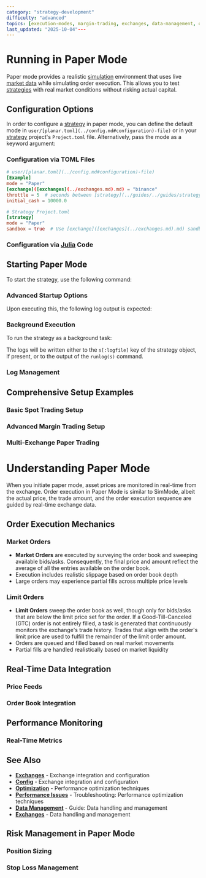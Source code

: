 ```yaml
---
category: "strategy-development"
difficulty: "advanced"
topics: [execution-modes, margin-trading, exchanges, data-management, optimization, strategy-development, troubleshooting, visualization, configuration]
last_updated: "2025-10-04"---
---
```


# Running in Paper Mode

Paper mode provides a realistic [simulation](../guides/execution-modes.md#simulation-mode) environment that uses live [market data](../guides/../guides/../guides/data-management.md) while simulating order execution. This allows you to test [strategies](../guides/../guides/strategy-development.md) with real market conditions without risking actual capital.

## Configuration Options

In order to configure a [strategy](../guides/../guides/strategy-development.md) in paper mode, you can define the default mode in `user/[planar.toml](../config.md#configuration)-file)` or in your [strategy](../guides/../guides/strategy-development.md) project's `Project.toml` file. Alternatively, pass the mode as a keyword argument:

### Configuration via TOML Files

```toml
# user/[planar.toml](../config.md#configuration)-file)
[Example]
mode = "Paper"
[exchange]([exchanges](../exchanges.md).md) = "binance"
throttle = 5  # seconds between [strategy](../guides/../guides/strategy-development.md) calls
initial_cash = 10000.0
```

```toml
# Strategy Project.toml
[strategy]
mode = "Paper"
sandbox = true  # Use [exchange]([exchanges](../exchanges.md).md) sandbox/testnet
```

### Configuration via [Julia](https://julialang.org/) Code


## Starting Paper Mode

To start the strategy, use the following command:


### Advanced Startup Options


Upon executing this, the following log output is expected:


### Background Execution

To run the strategy as a background task:


The logs will be written either to the `s[:logfile]` key of the strategy object, if present, or to the output of the `runlog(s)` command.

### Log Management


## Comprehensive Setup Examples

### Basic Spot Trading Setup


### Advanced Margin Trading Setup


### Multi-Exchange Paper Trading


# Understanding Paper Mode

When you initiate paper mode, asset prices are monitored in real-time from the exchange. Order execution in Paper Mode is similar to SimMode, albeit the actual price, the trade amount, and the order execution sequence are guided by real-time exchange data.

## Order Execution Mechanics

### Market Orders
- **Market Orders** are executed by surveying the order book and sweeping available bids/asks. Consequently, the final price and amount reflect the average of all the entries available on the order book.
- Execution includes realistic slippage based on order book depth
- Large orders may experience partial fills across multiple price levels

### Limit Orders  
- **Limit Orders** sweep the order book as well, though only for bids/asks that are below the limit price set for the order. If a Good-Till-Canceled (GTC) order is not entirely filled, a task is generated that continuously monitors the exchange's trade history. Trades that align with the order's limit price are used to fulfill the remainder of the limit order amount.
- Orders are queued and filled based on real market movements
- Partial fills are handled realistically based on market liquidity

## Real-Time Data Integration

### Price Feeds

### Order Book Integration

## Performance Monitoring

### Real-Time Metrics


## See Also

- **[Exchanges](../exchanges.md)** - Exchange integration and configuration
- **[Config](../config.md)** - Exchange integration and configuration
- **[Optimization](../optimization.md)** - Performance optimization techniques
- **[Performance Issues](../troubleshooting/performance-issues.md)** - Troubleshooting: Performance optimization techniques
- **[Data Management](../guides/../guides/../guides/data-management.md)** - Guide: Data handling and management
- **[Exchanges](../exchanges.md)** - Data handling and management

## Risk Management in Paper Mode

### Position Sizing

### Stop Loss Management
